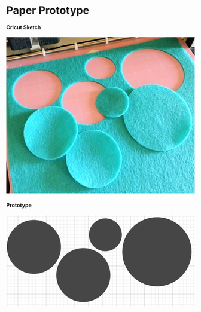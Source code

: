 # Paper Prototype
#### Cricut Sketch
<img src="../pics/hw7.jpg" width="550px"/><br/>
#### Prototype
<img src="../pics/cricut.png" width="550px"/><br/>
